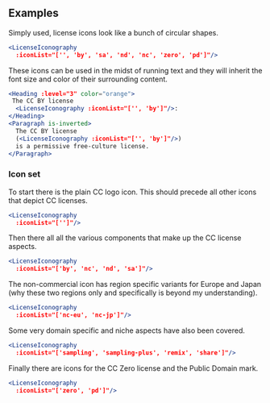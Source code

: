 ## Examples

Simply used, license icons look like a bunch of circular shapes.

```jsx
<LicenseIconography 
  :iconList="['', 'by', 'sa', 'nd', 'nc', 'zero', 'pd']"/>
```

These icons can be used in the midst of running text and they will inherit the
font size and color of their surrounding content.

```jsx { "props": { "className": "dark-background" } }
<Heading :level="3" color="orange">
 The CC BY license
  <LicenseIconography :iconList="['', 'by']"/>:
</Heading>
<Paragraph is-inverted>
  The CC BY license
  (<LicenseIconography :iconList="['', 'by']"/>)
  is a permissive free-culture license.
</Paragraph>
```

### Icon set

To start there is the plain CC logo icon. This should precede all other icons
that depict CC licenses.

```jsx { "props": { "className": "enlarged-text" } }
<LicenseIconography
  :iconList="['']"/>
```

Then there all all the various components that make up the CC license aspects.

```jsx { "props": { "className": "enlarged-text" } }
<LicenseIconography
  :iconList="['by', 'nc', 'nd', 'sa']"/>
```

The non-commercial icon has region specific variants for Europe and Japan (why
these two regions only and specifically is beyond my understanding).

```jsx { "props": { "className": "enlarged-text" } }
<LicenseIconography
  :iconList="['nc-eu', 'nc-jp']"/>
```

Some very domain specific and niche aspects have also been covered.

```jsx { "props": { "className": "enlarged-text" } }
<LicenseIconography
  :iconList="['sampling', 'sampling-plus', 'remix', 'share']"/>
```

Finally there are icons for the CC Zero license and the Public Domain mark.

```jsx { "props": { "className": "enlarged-text" } }
<LicenseIconography
  :iconList="['zero', 'pd']"/>
```
